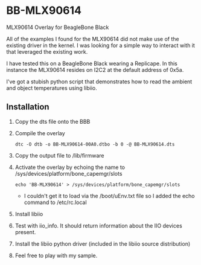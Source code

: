 # BB-MLX90614
MLX90614 Overlay for BeagleBone Black

All of the examples I found for the MLX90614 did not make use of the existing driver in the kernel.
I was looking for a simple way to interact with it that leveraged the existing work.

I have tested this on a BeagleBone Black wearing a Replicape.  In this instance the MLX90614 
resides on I2C2 at the default address of 0x5a.

I've got a stubish python script that demonstrates how to read the ambient and object 
temperatures using libiio.

## Installation
1. Copy the dts file onto the BBB
2. Compile the overlay

    ```dtc -O dtb -o BB-MLX90614-00A0.dtbo -b 0 -@ BB-MLX90614.dts```
3. Copy the output file to /lib/firmware
4. Activate the overlay by echoing the name to /sys/devices/platform/bone_capemgr/slots

    ```echo 'BB-MLX90614' > /sys/devices/platform/bone_capemgr/slots```
    
    * I couldn't get it to load via the /boot/uEnv.txt file so I added the echo command to /etc/rc.local
5. Install libiio
6. Test with iio_info.  It should return information about the IIO devices present.
6. Install the libiio python driver (included in the libiio source distribution)
7. Feel free to play with my sample.
